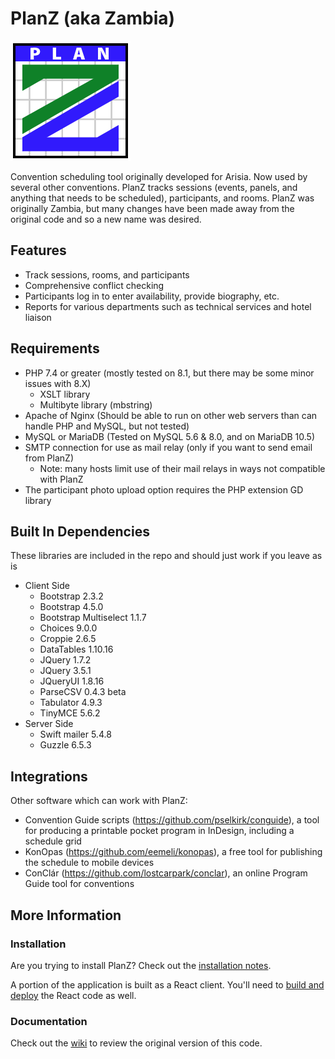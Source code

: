 # PlanZ (aka Zambia)

![PlanZ Logo](./webpages/images/Plan-Z-Logo-192.png)

Convention scheduling tool originally developed for Arisia. Now used by several other conventions.
PlanZ tracks sessions (events, panels, and anything that needs to be scheduled),
participants, and rooms.
PlanZ was originally Zambia, but many changes have been made away from the original code and so a
new name was desired.

## Features
* Track sessions, rooms, and participants
* Comprehensive conflict checking
* Participants log in to enter availability, provide biography, etc.
* Reports for various departments such as technical services and hotel liaison

## Requirements
* PHP 7.4 or greater (mostly tested on 8.1, but there may be some minor issues with 8.X)
  * XSLT library
  * Multibyte library (mbstring)
* Apache of Nginx (Should be able to run on other web servers than can handle PHP and MySQL, but not tested)
* MySQL or MariaDB (Tested on MySQL 5.6 & 8.0, and on MariaDB 10.5)
* SMTP connection for use as mail relay (only if you want to send email from PlanZ)
  * Note: many hosts limit use of their mail relays in ways not compatible with PlanZ
* The participant photo upload option requires the PHP extension GD library

## Built In Dependencies
These libraries are included in the repo and should just work if you leave as is
* Client Side
  * Bootstrap 2.3.2
  * Bootstrap 4.5.0
  * Bootstrap Multiselect 1.1.7
  * Choices 9.0.0
  * Croppie 2.6.5
  * DataTables 1.10.16
  * JQuery 1.7.2
  * JQuery 3.5.1
  * JQueryUI 1.8.16
  * ParseCSV 0.4.3 beta
  * Tabulator 4.9.3
  * TinyMCE 5.6.2
* Server Side
  * Swift mailer 5.4.8
  * Guzzle 6.5.3

## Integrations
Other software which can work with PlanZ:
* Convention Guide scripts (https://github.com/pselkirk/conguide), a tool for producing a printable pocket program in InDesign, including a schedule grid
* KonOpas (https://github.com/eemeli/konopas), a free tool for publishing the schedule to mobile devices
* ConClár (https://github.com/lostcarpark/conclar), an online Program Guide tool for conventions

## More Information

### Installation

Are you trying to install PlanZ? Check out the [installation notes](./Install/INSTALL.md).

A portion of the application is built as a React client. You'll need to [build and deploy](./client/README.md) the React code as well.

### Documentation

Check out the [wiki](https://github.com/olszowka/Zambia/wiki) to review the original version of this code.

